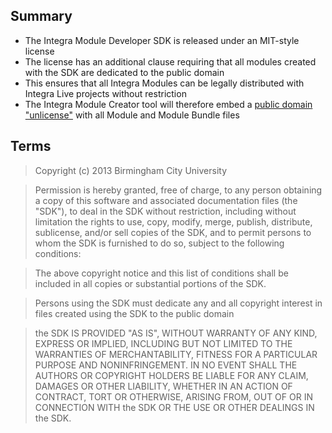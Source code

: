 
## Summary

- The Integra Module Developer SDK is released under an MIT-style license 
- The license has an additional clause requiring that all modules created with the SDK are dedicated to the public domain
- This ensures that all Integra Modules can be legally distributed with Integra Live projects without restriction
- The Integra Module Creator tool will therefore embed a [public domain "unlicense"](http://unlicense.org/) with all Module and Module Bundle files

## Terms

> Copyright (c) 2013 Birmingham City University

> Permission is hereby granted, free of charge, to any person obtaining a copy
of this software and associated documentation files (the "SDK"), to deal
in the SDK without restriction, including without limitation the rights
to use, copy, modify, merge, publish, distribute, sublicense, and/or sell
copies of the SDK, and to permit persons to whom the SDK is
furnished to do so, subject to the following conditions:

> The above copyright notice and this list of conditions shall be included in
all copies or substantial portions of the SDK.

> Persons using the SDK must dedicate any and all copyright interest in
files created using the SDK to the public domain

> the SDK IS PROVIDED "AS IS", WITHOUT WARRANTY OF ANY KIND, EXPRESS OR
IMPLIED, INCLUDING BUT NOT LIMITED TO THE WARRANTIES OF MERCHANTABILITY,
FITNESS FOR A PARTICULAR PURPOSE AND NONINFRINGEMENT. IN NO EVENT SHALL THE
AUTHORS OR COPYRIGHT HOLDERS BE LIABLE FOR ANY CLAIM, DAMAGES OR OTHER
LIABILITY, WHETHER IN AN ACTION OF CONTRACT, TORT OR OTHERWISE, ARISING FROM,
OUT OF OR IN CONNECTION WITH the SDK OR THE USE OR OTHER DEALINGS IN
the SDK. 
